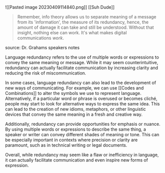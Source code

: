 ![[Pasted image 20230409114840.png]]
[[Suh Dude]] 

>Remember, info theory allows us to separate meaning of a message from its 'information', the measure of its redundancy, hence, the amount of damage it can take and still be understood. Without that insight, nothing else can work. It's what makes digital communications *work*.

source: Dr. Grahams speakers notes

Language redundancy refers to the use of multiple words or expressions to convey the same meaning or message. While it may seem counterintuitive, redundancy can actually facilitate communication by increasing clarity and reducing the risk of miscommunication.

In some cases, language redundancy can also lead to the development of new ways of communicating. For example, we can use [[Codes and Combinations]] to alter the symbols we use to represent language. Alternatively, if a particular word or phrase is overused or becomes cliché, people may start to look for alternative ways to express the same idea. This can lead to the creation of new idioms, metaphors, or other linguistic devices that convey the same meaning in a fresh and creative way.

Additionally, redundancy can provide opportunities for emphasis or nuance. By using multiple words or expressions to describe the same thing, a speaker or writer can convey different shades of meaning or tone. This can be especially important in contexts where precision or clarity are paramount, such as in technical writing or legal documents.

Overall, while redundancy may seem like a flaw or inefficiency in language, it can actually facilitate communication and even inspire new forms of expression.